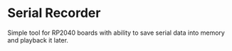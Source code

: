 # Serial Recorder
Simple tool for RP2040 boards with ability to save serial data into memory and playback it later.
